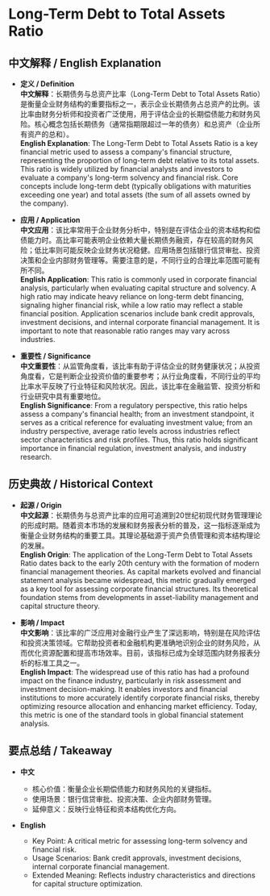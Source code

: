 # Long-Term Debt to Total Assets Ratio

## 中文解释 / English Explanation

* **定义 / Definition**  
  **中文解释**：长期债务与总资产比率（Long-Term Debt to Total Assets Ratio）是衡量企业财务结构的重要指标之一，表示企业长期债务占总资产的比例。该比率由财务分析师和投资者广泛使用，用于评估企业的长期偿债能力和财务风险。核心概念包括长期债务（通常指期限超过一年的债务）和总资产（企业所有资产的总和）。  
  **English Explanation**: The Long-Term Debt to Total Assets Ratio is a key financial metric used to assess a company's financial structure, representing the proportion of long-term debt relative to its total assets. This ratio is widely utilized by financial analysts and investors to evaluate a company's long-term solvency and financial risk. Core concepts include long-term debt (typically obligations with maturities exceeding one year) and total assets (the sum of all assets owned by the company).

* **应用 / Application**  
  **中文应用**：该比率常用于企业财务分析中，特别是在评估企业的资本结构和偿债能力时。高比率可能表明企业依赖大量长期债务融资，存在较高的财务风险；低比率则可能反映企业财务状况稳健。应用场景包括银行信贷审批、投资决策和企业内部财务管理等。需要注意的是，不同行业的合理比率范围可能有所不同。  
  **English Application**: This ratio is commonly used in corporate financial analysis, particularly when evaluating capital structure and solvency. A high ratio may indicate heavy reliance on long-term debt financing, signaling higher financial risk, while a low ratio may reflect a stable financial position. Application scenarios include bank credit approvals, investment decisions, and internal corporate financial management. It is important to note that reasonable ratio ranges may vary across industries.

* **重要性 / Significance**  
  **中文重要性**：从监管角度看，该比率有助于评估企业的财务健康状况；从投资角度看，它是判断企业投资价值的重要参考；从行业角度看，不同行业的平均比率水平反映了行业特征和风险状况。因此，该比率在金融监管、投资分析和行业研究中具有重要地位。  
  **English Significance**: From a regulatory perspective, this ratio helps assess a company's financial health; from an investment standpoint, it serves as a critical reference for evaluating investment value; from an industry perspective, average ratio levels across industries reflect sector characteristics and risk profiles. Thus, this ratio holds significant importance in financial regulation, investment analysis, and industry research.

## 历史典故 / Historical Context

* **起源 / Origin**  
  **中文起源**：长期债务与总资产比率的应用可追溯到20世纪初现代财务管理理论的形成时期。随着资本市场的发展和财务报表分析的普及，这一指标逐渐成为衡量企业财务结构的重要工具。其理论基础源于资产负债管理和资本结构理论的发展。  
  **English Origin**: The application of the Long-Term Debt to Total Assets Ratio dates back to the early 20th century with the formation of modern financial management theories. As capital markets evolved and financial statement analysis became widespread, this metric gradually emerged as a key tool for assessing corporate financial structures. Its theoretical foundation stems from developments in asset-liability management and capital structure theory.

* **影响 / Impact**  
  **中文影响**：该比率的广泛应用对金融行业产生了深远影响，特别是在风险评估和投资决策领域。它帮助投资者和金融机构更准确地识别企业的财务风险，从而优化资源配置和提高市场效率。目前，该指标已成为全球范围内财务报表分析的标准工具之一。  
  **English Impact**: The widespread use of this ratio has had a profound impact on the finance industry, particularly in risk assessment and investment decision-making. It enables investors and financial institutions to more accurately identify corporate financial risks, thereby optimizing resource allocation and enhancing market efficiency. Today, this metric is one of the standard tools in global financial statement analysis.

## 要点总结 / Takeaway

* **中文**  
  - 核心价值：衡量企业长期偿债能力和财务风险的关键指标。
  - 使用场景：银行信贷审批、投资决策、企业内部财务管理。
  - 延伸意义：反映行业特征和资本结构优化方向。

* **English**  
  - Key Point: A critical metric for assessing long-term solvency and financial risk.
  - Usage Scenarios: Bank credit approvals, investment decisions, internal corporate financial management.
  - Extended Meaning: Reflects industry characteristics and directions for capital structure optimization.